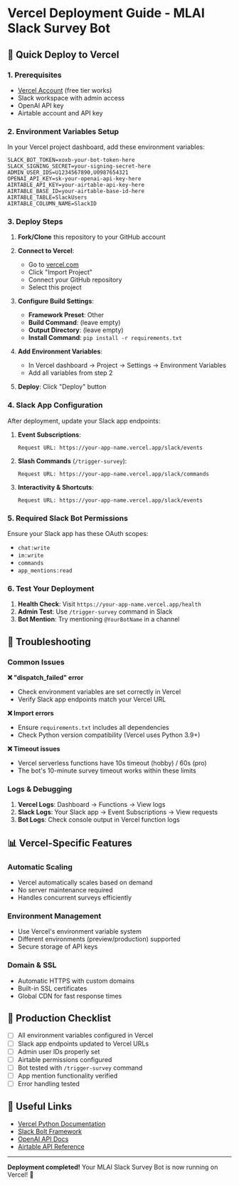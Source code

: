 # Vercel Deployment Guide - MLAI Slack Survey Bot

## 🚀 **Quick Deploy to Vercel**

### **1. Prerequisites**
- [Vercel Account](https://vercel.com) (free tier works)
- Slack workspace with admin access
- OpenAI API key
- Airtable account and API key

### **2. Environment Variables Setup**

In your Vercel project dashboard, add these environment variables:

```env
SLACK_BOT_TOKEN=xoxb-your-bot-token-here
SLACK_SIGNING_SECRET=your-signing-secret-here
ADMIN_USER_IDS=U1234567890,U0987654321
OPENAI_API_KEY=sk-your-openai-api-key-here
AIRTABLE_API_KEY=your-airtable-api-key-here
AIRTABLE_BASE_ID=your-airtable-base-id-here
AIRTABLE_TABLE=SlackUsers
AIRTABLE_COLUMN_NAME=SlackID
```

### **3. Deploy Steps**

1. **Fork/Clone** this repository to your GitHub account

2. **Connect to Vercel**:
   - Go to [vercel.com](https://vercel.com)
   - Click "Import Project"
   - Connect your GitHub repository
   - Select this project

3. **Configure Build Settings**:
   - **Framework Preset**: Other
   - **Build Command**: (leave empty)
   - **Output Directory**: (leave empty)
   - **Install Command**: `pip install -r requirements.txt`

4. **Add Environment Variables**:
   - In Vercel dashboard → Project → Settings → Environment Variables
   - Add all variables from step 2

5. **Deploy**: Click "Deploy" button

### **4. Slack App Configuration**

After deployment, update your Slack app endpoints:

1. **Event Subscriptions**:
   ```
   Request URL: https://your-app-name.vercel.app/slack/events
   ```

2. **Slash Commands** (`/trigger-survey`):
   ```
   Request URL: https://your-app-name.vercel.app/slack/commands
   ```

3. **Interactivity & Shortcuts**:
   ```
   Request URL: https://your-app-name.vercel.app/slack/events
   ```

### **5. Required Slack Bot Permissions**

Ensure your Slack app has these OAuth scopes:
- `chat:write`
- `im:write`
- `commands`
- `app_mentions:read`

### **6. Test Your Deployment**

1. **Health Check**: Visit `https://your-app-name.vercel.app/health`
2. **Admin Test**: Use `/trigger-survey` command in Slack
3. **Bot Mention**: Try mentioning `@YourBotName` in a channel

## 🔧 **Troubleshooting**

### **Common Issues**

**❌ "dispatch_failed" error**
- Check environment variables are set correctly in Vercel
- Verify Slack app endpoints match your Vercel URL

**❌ Import errors**
- Ensure `requirements.txt` includes all dependencies
- Check Python version compatibility (Vercel uses Python 3.9+)

**❌ Timeout issues**
- Vercel serverless functions have 10s timeout (hobby) / 60s (pro)
- The bot's 10-minute survey timeout works within these limits

### **Logs & Debugging**

1. **Vercel Logs**: Dashboard → Functions → View logs
2. **Slack Logs**: Your Slack app → Event Subscriptions → View requests
3. **Bot Logs**: Check console output in Vercel function logs

## 📊 **Vercel-Specific Features**

### **Automatic Scaling**
- Vercel automatically scales based on demand
- No server maintenance required
- Handles concurrent surveys efficiently

### **Environment Management**
- Use Vercel's environment variable system
- Different environments (preview/production) supported
- Secure storage of API keys

### **Domain & SSL**
- Automatic HTTPS with custom domains
- Built-in SSL certificates
- Global CDN for fast response times

## 🎯 **Production Checklist**

- [ ] All environment variables configured in Vercel
- [ ] Slack app endpoints updated to Vercel URLs  
- [ ] Admin user IDs properly set
- [ ] Airtable permissions configured
- [ ] Bot tested with `/trigger-survey` command
- [ ] App mention functionality verified
- [ ] Error handling tested

## 🔗 **Useful Links**

- [Vercel Python Documentation](https://vercel.com/docs/functions/serverless-functions/runtimes/python)
- [Slack Bolt Framework](https://slack.dev/bolt-python/tutorial/getting-started)
- [OpenAI API Docs](https://platform.openai.com/docs)
- [Airtable API Reference](https://airtable.com/developers/web/api/introduction)

---

**Deployment completed!** Your MLAI Slack Survey Bot is now running on Vercel! 🚀 